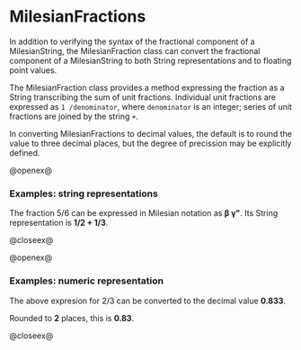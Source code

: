 # MilesianFractions #

In addition to verifying the syntax of the fractional component of a MilesianString, the MilesianFraction class can convert the fractional component of a MilesianString to both String representations and to floating point values.

The MilesianFraction class provides a method expressing the fraction as a String transcribing the sum of unit fractions.  Individual unit fractions are expressed as `1 /denominator`, where `denominator` is an integer;  series of unit fractions are joined by the string ` + `.

In converting MilesianFractions to decimal values, the default is to round the value to three decimal places, but the degree of precission may be explicitly defined.


@openex@

### Examples: string representations ###

The fraction 5/6 can be expressed in Milesian notation as <strong concordion:set="#twothirds">β γ"</strong>.  Its String representation is 
<strong concordion:assertEquals="xcribe(#twothirds)">1/2 + 1/3</strong>.

@closeex@




@openex@

### Examples: numeric representation ###

The above expresion for 2/3 can be converted to the decimal value
<strong concordion:assertEquals="toDecimal(#twothirds)">0.833</strong>.

Rounded to <strong concordion:set="#places">2</strong> places, this is
<strong concordion:assertEquals="toDecimal(#twothirds, #places)">0.83</strong>.

@closeex@


